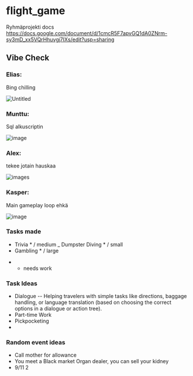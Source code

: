 # flight_game
Ryhmäprojekti
docs https://docs.google.com/document/d/1cmcR5F7apvGQ1dA0ZNrm-sy3mD_xx5VQrHhuvgj7IXs/edit?usp=sharing
## Vibe Check
### Elias:
Bing chilling

![Untitled](https://github.com/user-attachments/assets/fd25a7f8-191b-4f4b-af0a-1f464d80a1df)

### Munttu:
Sql alkuscriptin

![image](https://github.com/user-attachments/assets/67646492-3f91-447e-a93e-1ab4957585e5)


### Alex: 
tekee jotain hauskaa

![images](https://github.com/user-attachments/assets/23d8bfc7-a1e5-4806-bb7b-d1505c06d6a3)

### Kasper: 
Main gameplay loop ehkä

![image](https://github.com/user-attachments/assets/e1050929-a54e-4af6-ba68-8142ed86f489)

### Tasks made
- Trivia * / medium
_ Dumpster Diving * / small
- Gambling * / large
* - needs work
### Task Ideas
- Dialogue
-- Helping travelers with simple tasks like directions, baggage handling, or language translation (based on choosing the correct options in a dialogue or action tree).
- Part-time Work
- Pickpocketing
- 
### Random event ideas
- Call mother for allowance
- You meet a Black market Organ dealer, you can sell your kidney
- 9/11 2